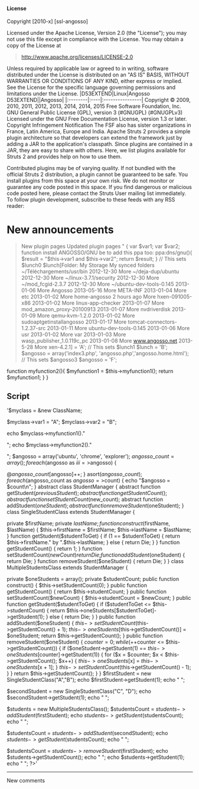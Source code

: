 <h4>License</h4>
Copyright [2010-x] [ssl-angosso]

Licensed under the Apache License, Version 2.0 (the "License");
you may not use this file except in compliance with the License.
You may obtain a copy of the License at

> http://www.apache.org/licenses/LICENSE-2.0

Unless required by applicable law or agreed to in writing, software
distributed under the License is distributed on an "AS IS" BASIS,
WITHOUT WARRANTIES OR CONDITIONS OF ANY KIND, either express or implied.
See the License for the specific language governing permissions and
limitations under the License.
|D53EXTEND|Linux|Angosso D53EXTEND||Angosso|
|:--------|:----|:----------------|
Copyright © 2009, 2010, 2011, 2012, 2013, 2014, 2014, 2015 Free Software Foundation, Inc. GNU General Public License (GPL), version 3 (#GNUGPL) (#GNUGPLv3) Licensed under the GNU Free Documentation License, version 1.3 or later. Copyright Infringement Notification The FSF also has sister organizations in France, Latin America, Europe and India. Apache Struts 2 provides a simple plugin architecture so that developers can extend the framework just by adding a JAR to the application's classpath. Since plugins are contained in a JAR, they are easy to share with others. Here, we list plugins available for Struts 2 and provides help on how to use them.

Contributed plugins may be of varying quality. If not bundled with the official Struts 2 distribution, a plugin cannot be guaranteed to be safe. You install plugins from this space at your own risk. We do not monitor or guarantee any code posted in this space. If you find dangerous or malicious code posted here, please contact the Struts User mailing list immediately.
To follow plugin development, subscribe to these feeds with any RSS reader:
# New announcements #
> New plugin pages Updated plugin pages <?php class "Angosso ?>" {
var $var1; var $var2;
function install ANGOSSO/GNU be to add this ppa too: ppa:dns/gnu(){
$result = "$this->var1 and $this->var2"; return $result;
}
// This sets $lunch0
$lunch[Folder: My Storage My synced folders ~/Téléchargements/usr/bin 2012-12-30 More ~/deja-dup/ubuntu 2012-12-30 More ~/linux-3.7.1/security 2012-12-30 More ~/mod\_fcgid-2.3.7 2012-12-30 More ~/ubuntu-dev-tools-0.145 2013-01-06 More Angosso 2013-05-16 More META-INF 2013-01-04 More etc 2013-01-02 More home-angosso 2 hours ago More hxen-091005-x86 2013-01-02 More linux-app-checker 2013-01-07 More mod\_amazon\_proxy-20100913 2013-01-07 More nvdriverdisk 2013-01-09 More qemu-kvm-1.2.0 2013-01-02 More sudoaptgetinstallangosso 2013-01-17 More tomcat-connectors-1.2.37-src 2013-01-11 More ubuntu-dev-tools-0.145 2013-01-06 More usr 2013-01-02 More var 2013-01-03 More wasp\_publisher\_1.0.119c\_pc 2013-01-08 More www.angosso.net 2013-5-28 More xen-4.2.1] = 'A'; // This sets $lunch1 $lunch = 'B';
$angosso = array('index3.php', 'angosso.php','angosso.home.html'); // This sets $angosso3 $angosso = 'F';

function myfunction2(){
$myfunction1 = $this->myfunction1(); return $myfunction1;
}
}
## Script ##
'$myclass = &new ClassName;

$myclass->var1 = "A"; $myclass->var2 = "B";

echo $myclass->myfunction1()."

"; echo $myclass->myfunction2()."

"; $angosso = array('ubuntu', 'chrome', 'explorer'); $angosso\_count = array(); foreach ($angosso as $iii=>$angosso) {

@$angosso\_count[$angosso]++;
} asort($angosso\_count); foreach ($angosso\_count as $angosso=>$count) {
echo "$angosso = $count\n";
} abstract class StudentManager {
abstract function getStudent($previousStudent);
abstract function getStudentCount(); abstract function setStudentCount($new\_count);
abstract function addStudent($oneStudent); abstract function removeStudent($oneStudent);
}
class SingleStudentClass extends StudentManager {

private $firstName; private $lastName;
function construct($firstName, $lastName) {
$this->firstName = $firstName; $this->lastName = $lastName;
}
function getStudent($studentToGet) {
if (1 == $studentToGet) {
return $this->firstName." by ".$this->lastName;
} else {
return Die;
}
}
function getStudentCount() {
return 1;
}
function setStudentCount($newCount) {
return Die;
}
function addStudent($oneStudent) {
return Die;
}
function removeStudent($oneStudent) {
return Die;
}
}
class MultipleStudentsClass extends StudentManager {

private $oneStudents = array(); private $studentCount;
public function construct() {
$this->setStudentCount(0);
}
public function getStudentCount() {
return $this->studentCount;
} public function setStudentCount($newCount) {
$this->studentCount = $newCount;
}
public function getStudent($studentToGet) {
if ($studentToGet <= $this->studentCount) {
return $this->oneStudents[$studentToGet]->getStudent(1);
} else {
return Die;
}
}
public function addStudent($oneStudent) {
$this->setStudentCount($this->getStudentCount() + 1); $this->oneStudents[$this->getStudentCount()] = $oneStudent; return $this->getStudentCount();
}
public function removeStudent($oneStudent) {
$counter = 0; while (++$counter <= $this->getStudentCount()) {
if ($oneStudent->getStudent(1) ==
$this->oneStudents[$counter]->getStudent(1)) { for ($x = $counter; $x < $this->getStudentCount(); $x++) {
$this->oneStudents[$x] = $this->oneStudents[$x + 1];
} $this->setStudentCount($this->getStudentCount() - 1);
}
} return $this->getStudentCount();
}
}
$firstStudent = new SingleStudentClass("A","B"); echo $firstStudent->getStudent(1); echo "
";

$secondStudent = new SingleStudentClass("C", "D"); echo $secondStudent->getStudent(1); echo "
";

$students = new MultipleStudentsClass(); $studentsCount = $students->addStudent($firstStudent); echo $students->getStudent($studentsCount); echo "
";

$studentsCount = $students->addStudent($secondStudent); echo $students->getStudent($studentsCount); echo "
";

$studentsCount = $students->removeStudent($firstStudent); echo $students->getStudentCount(); echo "
"; echo $students->getStudent(1); echo "
"; ?>'

---

New comments